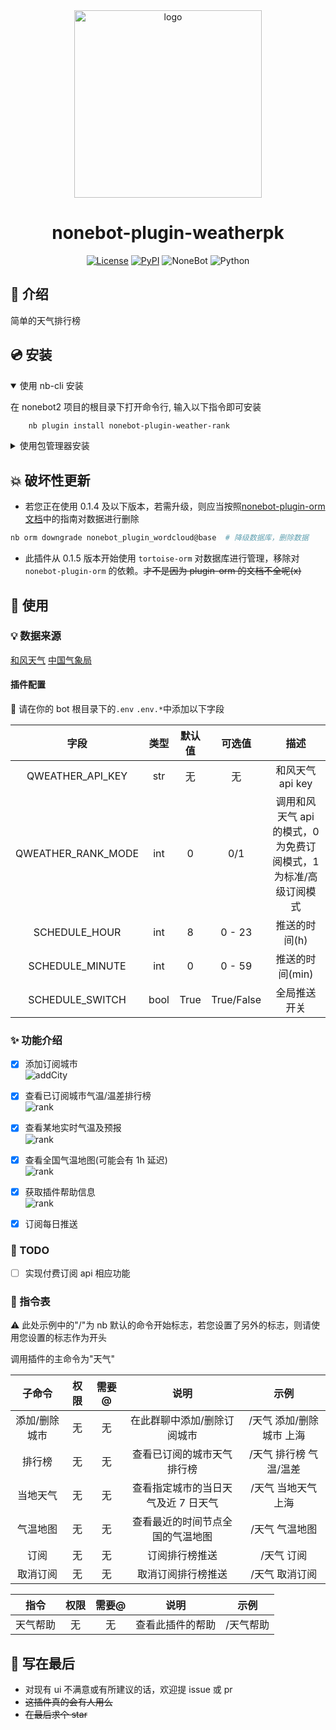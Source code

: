 <div align="center">

<a href="https://v2.nonebot.dev/store">
    <img src="./docs/NoneBotPlugin.svg" width="300" alt="logo">
</a>

# nonebot-plugin-weatherpk

[![License](https://img.shields.io/github/license/hanasa2023/nonebot-plugin-weather-rank.svg)](./LICENSE)
[![PyPI](https://img.shields.io/pypi/v/nonebot-plugin-weather-rank.svg)](https://pypi.python.org/pypi/nonebot-plugin-weather-rank)
![NoneBot](https://img.shields.io/badge/nonebot-2.3.0+-red.svg)
![Python](https://img.shields.io/badge/python-3.9+-blue.svg)

</div>

## 📖 介绍

简单的天气排行榜

## 💿 安装

<details open>
<summary>使用 nb-cli 安装</summary>

在 nonebot2 项目的根目录下打开命令行, 输入以下指令即可安装

```sh
    nb plugin install nonebot-plugin-weather-rank
```

</details>

<details>
<summary>使用包管理器安装</summary>

在 nonebot2 项目的插件目录下, 打开命令行, 根据你使用的包管理器, 输入相应的安装命令

<details>
<summary>pip</summary>

```sh
  pip install nonebot-plugin-weather-rank
```

</details>

打开 nonebot2 项目根目录下的 `pyproject.toml` 文件, 在 `[tool.nonebot]` 部分追加写入

```python
    plugins = ["nonebot_plugin_weather_rank"]
```

</details>

## 💥 破坏性更新

- 若您正在使用 0.1.4 及以下版本，若需升级，则应当按照[nonebot-plugin-orm 文档](https://nonebot.dev/docs/best-practice/database/user)中的指南对数据进行删除

```bash
nb orm downgrade nonebot_plugin_wordcloud@base  # 降级数据库，删除数据
```

- 此插件从 0.1.5 版本开始使用 `tortoise-orm` 对数据库进行管理，移除对 `nonebot-plugin-orm` 的依赖。~~才不是因为 plugin-orm 的文档不全呢(x)~~

## 🎉 使用

### 💡 数据来源

[和风天气](https://dev.qweather.com)
[中国气象局](http://www.nmc.cn/publish/observations/hourly-temperature.html)

#### 插件配置

🔧 请在你的 bot 根目录下的`.env` `.env.*`中添加以下字段

|        字段        | 类型 | 默认值 |   可选值   |                               描述                               |
| :----------------: | :--: | :----: | :--------: | :--------------------------------------------------------------: |
|  QWEATHER_API_KEY  | str  |   无   |     无     |                         和风天气 api key                         |
| QWEATHER_RANK_MODE | int  |   0    |    0/1     | 调用和风天气 api 的模式，0 为免费订阅模式，1 为标准/高级订阅模式 |
|   SCHEDULE_HOUR    | int  |   8    |   0 - 23   |                          推送的时间(h)                           |
|  SCHEDULE_MINUTE   | int  |   0    |   0 - 59   |                         推送的时间(min)                          |
|  SCHEDULE_SWITCH   | bool |  True  | True/False |                           全局推送开关                           |

### ✨ 功能介绍

- [x] 添加订阅城市 <br>
      ![addCity](./docs/add_city.png)

- [x] 查看已订阅城市气温/温差排行榜<br>
      ![rank](./docs/rank.png)

- [x] 查看某地实时气温及预报<br>
      ![rank](./docs/weather.png)

- [x] 查看全国气温地图(可能会有 1h 延迟)<br>
      ![rank](./docs/map.png)

- [x] 获取插件帮助信息<br>
      ![rank](./docs/help.png)

- [x] 订阅每日推送

### 🚩 TODO

- [ ] 实现付费订阅 api 相应功能

### 🤖 指令表

⚠️ 此处示例中的"/"为 nb 默认的命令开始标志，若您设置了另外的标志，则请使用您设置的标志作为开头

调用插件的主命令为"天气"

|    子命令     | 权限 | 需要@ |                说明                 |           示例           |
| :-----------: | :--: | :---: | :---------------------------------: | :----------------------: |
| 添加/删除城市 |  无  |  无   |     在此群聊中添加/删除订阅城市     | /天气 添加/删除城市 上海 |
|    排行榜     |  无  |  无   |     查看已订阅的城市天气排行榜      |  /天气 排行榜 气温/温差  |
|   当地天气    |  无  |  无   | 查看指定城市的当日天气及近 7 日天气 |   /天气 当地天气 上海    |
|   气温地图    |  无  |  无   |  查看最近的时间节点全国的气温地图   |      /天气 气温地图      |
|     订阅      |  无  |  无   |           订阅排行榜推送            |        /天气 订阅        |
|   取消订阅    |  无  |  无   |         取消订阅排行榜推送          |      /天气 取消订阅      |

|   指令   | 权限 | 需要@ |       说明       |   示例    |
| :------: | :--: | :---: | :--------------: | :-------: |
| 天气帮助 |  无  |  无   | 查看此插件的帮助 | /天气帮助 |

## 💬 写在最后

- 对现有 ui 不满意或有所建议的话，欢迎提 issue 或 pr
- ~~这插件真的会有人用么~~
- ~~在最后求个 star~~
